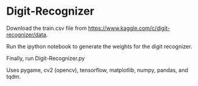 # Digit-Recognizer

Download the train.csv file from https://www.kaggle.com/c/digit-recognizer/data.

Run the ipython notebook to generate the weights for the digit recognizer.

Finally, run Digit-Recognizer.py

Uses pygame, cv2 (opencv), tensorflow, matplotlib, numpy, pandas, and tqdm.

